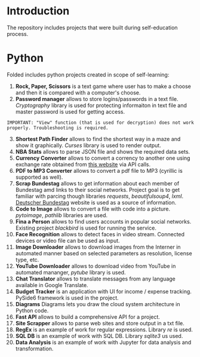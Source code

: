 # Introduction

The repository includes projects that were built during self-education process.

# Python

Folded includes python projects created in scope of self-learning:
1. **Rock, Paper, Scissors** is a text game where user has to make a choose and then it is compared with a computer's choose.
2. **Password manager** allows to store logins/passwords in a text file. *Cryptography* library is used for protecting informaiton in text file and master password is used for getting access.

`IMPORTANT: "View" function (that is used for decryption) does not work properly. Troubleshooting is required.`

3. **Shortest Path Finder** allows to find the shortest way in a maze and show it graphically. *Curses* library is used to render output. 
4. **NBA Stats** allows to parse JSON file and shows the required data sets.
5. **Currency Converter** allows to convert a corrency to another one using exchange rate obtained from [this website](free.currencyconverterapi.com) via API calls.
6. **PDF to MP3 Converter** allows to convert a pdf file to MP3 (cyrillic is supported as well).
7. **Scrap Bundestag** allows to get information about each member of Bundestag amd links to their social networks. Project goal is to get familiar with parcing though libraries *requests*, *beautifulsoup4*, *lxml*. [Deutscher Bundestag](https://www.bundestag.de/en/members) website is used as a source of information.
8. **Code to Image** allows to convert a file with code into a picture. *pytoimage*, *pathlib* libraries are used.
9. **Fina a Person** allows to find users accounts in popular social networks. Existing project *blackbird* is used for running the service.
10. **Face Recognition** allows to detect faces in video stream. Connected devices or video file can be used as input.
11. **Image Downloader** allows to download images from the Interner in automated manner based on selected parameters as resolution, license type, etc.
12. **YouTube Downloader** allows to download video from YouTube in automated mananger, *pytube* library is used.
13. **Chat Translator** allows to translate messages from any language available in Google Translate.
14. **Budget Tracker** is an application with UI for income / expense tracking. PySide6 framework is used in the project.
15. **Diagrams** Diagrams lets you draw the cloud system architecture in Python code.
16. **Fast API** allows to build a comprehensive API for a project.
17. **Site Scrapper** allows to parse web sites and store output in a txt file.
18. **RegEx** is an example of work for regular expressions. Library *re* is used.
19. **SQL DB** is an example of work with SQL DB. Library *sqlite3* us used.
20. **Data Analysis** is an example of work with Jupyter for data analysis and transformation.